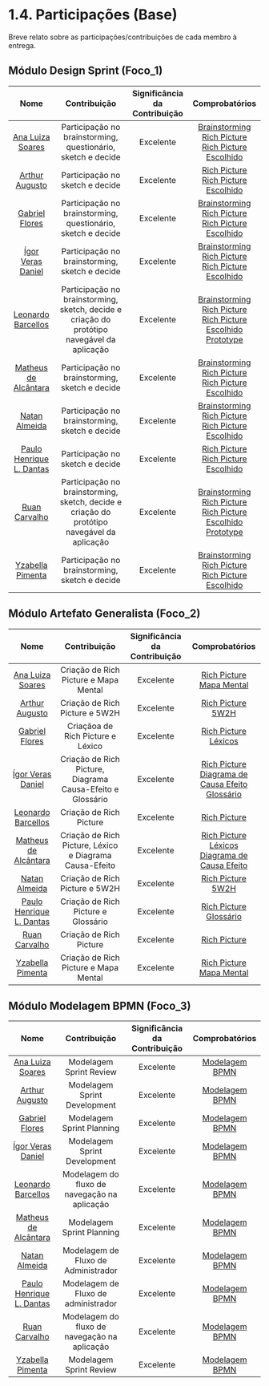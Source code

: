 # 1.4. Participações (Base)

Breve relato sobre as participações/contribuições de cada membro à entrega. 

## Módulo Design Sprint (Foco_1)

| Nome | Contribuição | Significância da Contribuição | Comprobatórios |
|:----:|:--------:|:-------------:|:------------:|
| [Ana Luiza Soares](https://github.com/Ana-Luiza-SC) | Participação no brainstorming, questionário, sketch e decide | Excelente | [Brainstorming](Base/1.1.1.1.Brainstorming.md) </br> [Rich Picture](Base/1.1.2.1.RichPicture.md) </br> [Rich Picture Escolhido](Base/1.1.2.1.RichPicture.md)  |
| [Arthur Augusto](https://github.com/arthur-augusto) | Participação no sketch e decide | Excelente | [Rich Picture](Base/1.1.2.1.RichPicture.md) </br> [Rich Picture Escolhido](Base/1.1.2.1.RichPicture.md) |
| [Gabriel Flores](https://github.com/Gabrielfcoelho) | Participação no brainstorming, questionário, sketch e decide | Excelente | [Brainstorming](Base/1.1.1.1.Brainstorming.md) </br> [Rich Picture](Base/1.1.2.1.RichPicture.md) </br> [Rich Picture Escolhido](Base/1.1.2.1.RichPicture.md) |
| [Ígor Veras Daniel](https://github.com/igorvdaniel) | Participação no brainstorming, sketch e decide | Excelente | [Brainstorming](Base/1.1.1.1.Brainstorming.md) </br> [Rich Picture](Base/1.1.2.1.RichPicture.md) </br> [Rich Picture Escolhido](Base/1.1.2.1.RichPicture.md) |
| [Leonardo Barcellos](https://github.com/oyLeonardo) | Participação no brainstorming, sketch, decide e criação do protótipo navegável da aplicação | Excelente | [Brainstorming](Base/1.1.1.1.Brainstorming.md) </br> [Rich Picture](Base/1.1.2.1.RichPicture.md) </br> [Rich Picture Escolhido](Base/1.1.2.1.RichPicture.md) </br> [Prototype](Base/1.1.Prototipacao.md) |
| [Matheus de Alcântara](https://github.com/matheusdealcantara) | Participação no brainstorming, sketch e decide | Excelente | [Brainstorming](Base/1.1.1.1.Brainstorming.md) </br> [Rich Picture](Base/1.1.2.1.RichPicture.md) </br> [Rich Picture Escolhido](Base/1.1.2.1.RichPicture.md) |
| [Natan Almeida](https://github.com/natanalmeida03) | Participação no brainstorming, sketch e decide  | Excelente | [Brainstorming](Base/1.1.1.1.Brainstorming.md) </br> [Rich Picture](Base/1.1.2.1.RichPicture.md) </br> [Rich Picture Escolhido](Base/1.1.2.1.RichPicture.md) |
| [Paulo Henrique L. Dantas](https://github.com/Nanashii76) | Participação no sketch e decide  | Excelente |[Rich Picture](Base/1.1.2.1.RichPicture.md) </br> [Rich Picture Escolhido](Base/1.1.2.1.RichPicture.md) |
| [Ruan Carvalho](https://github.com/Ruan-Carvalho) | Participação no brainstorming, sketch, decide  e criação do protótipo navegável da aplicação | Excelente | [Brainstorming](Base/1.1.1.1.Brainstorming.md) </br> [Rich Picture](Base/1.1.2.1.RichPicture.md) </br> [Rich Picture Escolhido](Base/1.1.2.1.RichPicture.md) </br> [Prototype](Base/1.1.Prototipacao.md) |
| [Yzabella Pimenta](https://github.com/redjsun) | Participação no brainstorming, sketch e decide  | Excelente | [Brainstorming](Base/1.1.1.1.Brainstorming.md) </br> [Rich Picture](Base/1.1.2.1.RichPicture.md) </br> [Rich Picture Escolhido](Base/1.1.2.1.RichPicture.md) |


## Módulo Artefato Generalista (Foco_2)

| Nome | Contribuição | Significância da Contribuição | Comprobatórios |
|:----:|:--------:|:-------------:|:------------:|
| [Ana Luiza Soares](https://github.com/Ana-Luiza-SC) | Criação de Rich Picture e Mapa Mental | Excelente | [Rich Picture](Base/1.1.2.1.RichPicture.md) </br> [Mapa Mental](Base/1.2.2.MapaMental.md) |
| [Arthur Augusto](https://github.com/arthur-augusto) | Criação de Rich Picture e 5W2H | Excelente | [Rich Picture](Base/1.1.2.1.RichPicture.md) </br> [5W2H](Base/1.2.1.5w2h.md)|
| [Gabriel Flores](https://github.com/Gabrielfcoelho) | Criaçãoa de Rich Picture e Léxico | Excelente | [Rich Picture](Base/1.1.2.1.RichPicture.md) </br> [Léxicos](Base/1.2.2.Lexicos.md)|
| [Ígor Veras Daniel](https://github.com/igorvdaniel) | Criação de Rich Picture, Diagrama Causa-Efeito e Glossário | Excelente | [Rich Picture](Base/1.1.2.1.RichPicture.md) </br> [Diagrama de Causa Efeito](Base/1.1.1.1.DiagramaCausaEfeito.md) </br> [Glossário](Base/1.1.1.8.Vocabulario.md)|
| [Leonardo Barcellos](https://github.com/oyLeonardo) | Criação de Rich Picture | Excelente |  [Rich Picture](Base/1.1.2.1.RichPicture.md) |
| [Matheus de Alcântara](https://github.com/matheusdealcantara) | Criação de Rich Picture, Léxico e Diagrama Causa-Efeito| Excelente | [Rich Picture](Base/1.1.2.1.RichPicture.md) </br> [Léxicos](Base/1.2.2.Lexicos.md) </br> [Diagrama de Causa Efeito](Base/1.1.1.1.DiagramaCausaEfeito.md)|
| [Natan Almeida](https://github.com/natanalmeida03) | Criação de Rich Picture e 5W2H | Excelente | [Rich Picture](Base/1.1.2.1.RichPicture.md) </br> [5W2H](Base/1.2.1.5w2h.md)|
| [Paulo Henrique L. Dantas](https://github.com/Nanashii76) | Criação de Rich Picture e Glossário | Excelente | [Rich Picture](Base/1.1.2.1.RichPicture.md) </br> [Glossário](Base/1.1.1.8.Vocabulario.md)|
| [Ruan Carvalho](https://github.com/Ruan-Carvalho) | Criação de Rich Picture | Excelente | [Rich Picture](Base/1.1.2.1.RichPicture.md) |
| [Yzabella Pimenta](https://github.com/redjsun) | Criação de Rich Picture e Mapa Mental| Excelente | [Rich Picture](Base/1.1.2.1.RichPicture.md) </br> [Mapa Mental](Base/1.2.2.MapaMental.md) |


## Módulo Modelagem BPMN (Foco_3)

| Nome | Contribuição | Significância da Contribuição | Comprobatórios |
|:----:|:--------:|:-------------:|:------------:|
| [Ana Luiza Soares](https://github.com/Ana-Luiza-SC) | Modelagem Sprint Review | Excelente | [Modelagem BPMN](Base/1.3.ModelagemBPMN.md) |
| [Arthur Augusto](https://github.com/arthur-augusto) | Modelagem Sprint Development | Excelente | [Modelagem BPMN](Base/1.3.ModelagemBPMN.md) |
| [Gabriel Flores](https://github.com/Gabrielfcoelho) | Modelagem Sprint Planning | Excelente | [Modelagem BPMN](Base/1.3.ModelagemBPMN.md) |
| [Ígor Veras Daniel](https://github.com/igorvdaniel) | Modelagem Sprint Development | Excelente | [Modelagem BPMN](Base/1.3.ModelagemBPMN.md) |
| [Leonardo Barcellos](https://github.com/oyLeonardo) | Modelagem do fluxo de navegação na aplicação | Excelente | [Modelagem BPMN](Base/1.3.ModelagemBPMN.md) |
| [Matheus de Alcântara](https://github.com/matheusdealcantara) | Modelagem Sprint Planning | Excelente | [Modelagem BPMN](Base/1.3.ModelagemBPMN.md) |
| [Natan Almeida](https://github.com/natanalmeida03) | Modelagem de Fluxo de Administrador | Excelente | [Modelagem BPMN](Base/1.3.ModelagemBPMN.md) |
| [Paulo Henrique L. Dantas](https://github.com/Nanashii76) | Modelagem de Fluxo de administrador | Excelente | [Modelagem BPMN](Base/1.3.ModelagemBPMN.md) |
| [Ruan Carvalho](https://github.com/Ruan-Carvalho) | Modelagem do fluxo de navegação na aplicação | Excelente | [Modelagem BPMN](Base/1.3.ModelagemBPMN.md) |
| [Yzabella Pimenta](https://github.com/redjsun) | Modelagem Sprint Review | Excelente | [Modelagem BPMN](Base/1.3.ModelagemBPMN.md) |
